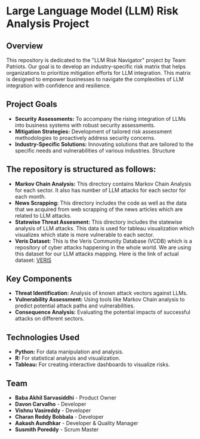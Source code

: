 # Large Language Model (LLM) Risk Analysis Project

## Overview

This repository is dedicated to the "LLM Risk Navigator" project by Team Patriots. Our goal is to develop an industry-specific risk matrix that helps organizations to prioritize mitigation efforts for LLM integration. This matrix is designed to empower businesses to navigate the complexities of LLM integration with confidence and resilience.

## Project Goals

- **Security Assessments:** To accompany the rising integration of LLMs into business systems with robust security assessments.
- **Mitigation Strategies:** Development of tailored risk assessment methodologies to proactively address security concerns.
- **Industry-Specific Solutions:** Innovating solutions that are tailored to the specific needs and vulnerabilities of various industries.
Structure

##  The repository is structured as follows:

- **Markov Chain Analysis:** This directory contains Markov Chain Analysis for each sector. It also has number of LLM attacks for each sector for each month.
- **News Scrapping:** This directory includes the code as well as the data that we acquired from web scrapping of the news articles which are related to LLM attacks.
- **Statewise Threat Assesment:** This directory includes the statewise analysis of LLM attacks. This data is used for tableau visualization which visualizes which state is more vulnerable to each sector.
- **Veris Dataset:** This is the Veris Community Database (VCDB) which is a repository of cyber attacks happening in the whole world. We are using this dataset for our LLM attacks mapping. Here is the link of actual dataset: [VERIS](https://github.com/vz-risk/VCDB)

## Key Components

- **Threat Identification:** Analysis of known attack vectors against LLMs.
- **Vulnerability Assessment:** Using tools like Markov Chain analysis to predict potential attack paths and vulnerabilities.
- **Consequence Analysis:** Evaluating the potential impacts of successful attacks on different sectors.

## Technologies Used

- **Python:** For data manipulation and analysis.
- **R:** For statistical analysis and visualization.
- **Tableau:** For creating interactive dashboards to visualize risks.

## Team

- **Baba Akhil Sarvasiddhi** - Product Owner
- **Davon Carvalho** - Developer
- **Vishnu Vasireddy** - Developer
- **Charan Reddy Bobbala** - Developer
- **Aakash Aundhkar** - Developer & Quality Manager
- **Susmith Poreddy** - Scrum Master
